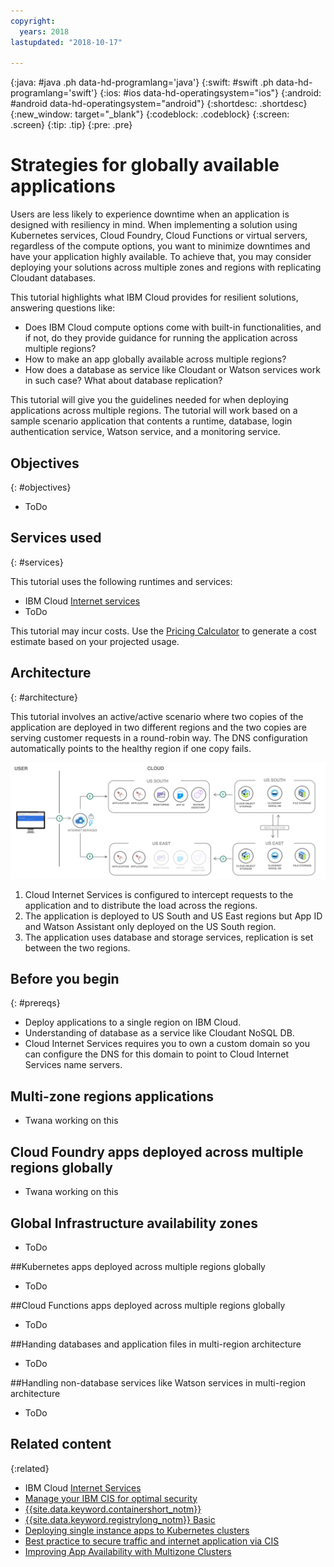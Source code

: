 ```yaml
---
copyright:
  years: 2018
lastupdated: "2018-10-17"

---
```


{:java: #java .ph data-hd-programlang='java'}
{:swift: #swift .ph data-hd-programlang='swift'}
{:ios: #ios data-hd-operatingsystem="ios"}
{:android: #android data-hd-operatingsystem="android"}
{:shortdesc: .shortdesc}
{:new_window: target="_blank"}
{:codeblock: .codeblock}
{:screen: .screen}
{:tip: .tip}
{:pre: .pre}

# Strategies for globally available applications

Users are less likely to experience downtime when an application is designed with resiliency in mind. When implementing a solution using Kubernetes services, Cloud Foundry, Cloud Functions or virtual servers, regardless of the compute options, you want to minimize downtimes and have your application highly available. To achieve that, you may consider deploying your solutions across multiple zones and regions with replicating Cloudant databases. 

This tutorial highlights what IBM Cloud provides for resilient solutions, answering questions like: 

- Does IBM Cloud compute options come with built-in functionalities, and if not, do they provide guidance for running the application across multiple regions? 
- How to make an app globally available across multiple regions? 
- How does a database as service like Cloudant or Watson services work in such case? What about database replication? 

This tutorial will give you the guidelines needed for when deploying applications across multiple regions. The tutorial will work based on a sample scenario application that contents a runtime, database, login authentication service, Watson service, and a monitoring service. 

## Objectives
{: #objectives}

* ToDo

## Services used
{: #services}

This tutorial uses the following runtimes and services:
* IBM Cloud [Internet services](https://console.bluemix.net/catalog/services/internet-services)
* ToDo

This tutorial may incur costs. Use the [Pricing Calculator](https://console.bluemix.net/pricing/) to generate a cost estimate based on your projected usage.

## Architecture
{: #architecture}

This tutorial involves an active/active scenario where two copies of the application are deployed in two different regions and the two copies are serving customer requests in a round-robin way. The DNS configuration automatically points to the healthy region if one copy fails.

<p style="text-align: center;">

![Architecture](images/solution39/Architecture.png)

</p>


1. Cloud Internet Services is configured to intercept requests to the application and to distribute the load across the regions. 
2. The application is deployed to US South and US East regions but App ID and Watson Assistant only deployed on the US South region. 
3. The application uses database and storage services, replication is set between the two regions.

## Before you begin
{: #prereqs}

* Deploy applications to a single region on IBM Cloud. 
* Understanding of database as a service like Cloudant NoSQL DB.
* Cloud Internet Services requires you to own a custom domain so you can configure the DNS for this domain to point to Cloud Internet Services name servers.

## Multi-zone regions applications

- Twana working on this

## Cloud Foundry apps deployed across multiple regions globally

- Twana working on this

## Global Infrastructure availability zones

- ToDo

##Kubernetes apps deployed across multiple regions globally

- ToDo

##Cloud Functions apps deployed across multiple regions globally

- ToDo

##Handing databases and application files in multi-region architecture

- ToDo

##Handling non-database services like Watson services in multi-region architecture

- ToDo

## Related content

{:related}

- IBM Cloud [Internet Services](https://console.bluemix.net/docs/infrastructure/cis/getting-started.html#getting-started-with-ibm-cloud-internet-services-cis-)
- [Manage your IBM CIS for optimal security](https://console.bluemix.net/docs/infrastructure/cis/managing-for-security.html#best-practice-2-configure-your-security-level-selectively)
- [{{site.data.keyword.containershort_notm}}](https://console.bluemix.net/docs/containers/cs_planning.html#cs_planning)
- [{{site.data.keyword.registrylong_notm}} Basic](https://console.bluemix.net/docs/services/Registry/registry_overview.html#registry_planning)
- [Deploying single instance apps to Kubernetes clusters](https://console.bluemix.net/docs/containers/cs_tutorials_apps.html#cs_apps_tutorial_lesson1)
- [Best practice to secure traffic and internet application via CIS](https://console.bluemix.net/docs/infrastructure/cis/managing-for-security.html#manage-your-ibm-cis-for-optimal-security)
- [Improving App Availability with Multizone Clusters](https://www.ibm.com/blogs/bluemix/2018/06/improving-app-availability-multizone-clusters/)